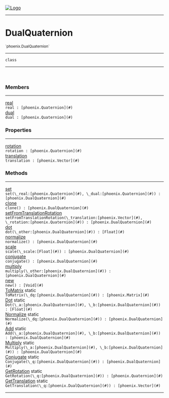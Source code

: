 
[![Logo](../../images/logo.png)](../../api/index.html)

---



<h1>DualQuaternion</h1>
<small>`phoenix.DualQuaternion`</small>



---

`class`

---

&nbsp;
&nbsp;



<h3>Members</h3> <hr/><span class="member apipage">
                <a name="real"><a class="lift" href="#real">real</a></a><div class="clear"></div><code class="signature apipage">real : [phoenix.Quaternion](#)</code><br/></span>
            <span class="small_desc_flat"></span><span class="member apipage">
                <a name="dual"><a class="lift" href="#dual">dual</a></a><div class="clear"></div><code class="signature apipage">dual : [phoenix.Quaternion](#)</code><br/></span>
            <span class="small_desc_flat"></span>



<h3>Properties</h3> <hr/><span class="member apipage">
                <a name="rotation"><a class="lift" href="#rotation">rotation</a></a><div class="clear"></div><code class="signature apipage">rotation : [phoenix.Quaternion](#)</code><br/></span>
            <span class="small_desc_flat"></span><span class="member apipage">
                <a name="translation"><a class="lift" href="#translation">translation</a></a><div class="clear"></div><code class="signature apipage">translation : [phoenix.Vector](#)</code><br/></span>
            <span class="small_desc_flat"></span>



<h3>Methods</h3> <hr/><span class="method apipage">
            <a name="set"><a class="lift" href="#set">set</a></a> <div class="clear"></div><code class="signature apipage">set(\_real:[phoenix.Quaternion](#)<span></span>, \_dual:[phoenix.Quaternion](#)<span></span>) : [phoenix.DualQuaternion](#)</code><br/><span class="small_desc_flat"></span>
        </span>
    <span class="method apipage">
            <a name="clone"><a class="lift" href="#clone">clone</a></a> <div class="clear"></div><code class="signature apipage">clone() : [phoenix.DualQuaternion](#)</code><br/><span class="small_desc_flat"></span>
        </span>
    <span class="method apipage">
            <a name="setFromTranslationRotation"><a class="lift" href="#setFromTranslationRotation">setFromTranslationRotation</a></a> <div class="clear"></div><code class="signature apipage">setFromTranslationRotation(\_translation:[phoenix.Vector](#)<span></span>, \_rotation:[phoenix.Quaternion](#)<span></span>) : [phoenix.DualQuaternion](#)</code><br/><span class="small_desc_flat"></span>
        </span>
    <span class="method apipage">
            <a name="dot"><a class="lift" href="#dot">dot</a></a> <div class="clear"></div><code class="signature apipage">dot(\_other:[phoenix.DualQuaternion](#)<span></span>) : [Float](#)</code><br/><span class="small_desc_flat"></span>
        </span>
    <span class="method apipage">
            <a name="normalize"><a class="lift" href="#normalize">normalize</a></a> <div class="clear"></div><code class="signature apipage">normalize() : [phoenix.DualQuaternion](#)</code><br/><span class="small_desc_flat"></span>
        </span>
    <span class="method apipage">
            <a name="scale"><a class="lift" href="#scale">scale</a></a> <div class="clear"></div><code class="signature apipage">scale(\_scale:[Float](#)<span></span>) : [phoenix.DualQuaternion](#)</code><br/><span class="small_desc_flat"></span>
        </span>
    <span class="method apipage">
            <a name="conjugate"><a class="lift" href="#conjugate">conjugate</a></a> <div class="clear"></div><code class="signature apipage">conjugate() : [phoenix.DualQuaternion](#)</code><br/><span class="small_desc_flat"></span>
        </span>
    <span class="method apipage">
            <a name="multiply"><a class="lift" href="#multiply">multiply</a></a> <div class="clear"></div><code class="signature apipage">multiply(\_other:[phoenix.DualQuaternion](#)<span></span>) : [phoenix.DualQuaternion](#)</code><br/><span class="small_desc_flat"></span>
        </span>
    <span class="method apipage">
            <a name="new"><a class="lift" href="#new">new</a></a> <div class="clear"></div><code class="signature apipage">new() : [Void](#)</code><br/><span class="small_desc_flat"></span>
        </span>
    <span class="method apipage">
            <a name="ToMatrix"><a class="lift" href="#ToMatrix">ToMatrix</a></a> <span class="inline-block static">static</span><div class="clear"></div><code class="signature apipage">ToMatrix(\_dq:[phoenix.DualQuaternion](#)<span></span>) : [phoenix.Matrix](#)</code><br/><span class="small_desc_flat"></span>
        </span>
    <span class="method apipage">
            <a name="Dot"><a class="lift" href="#Dot">Dot</a></a> <span class="inline-block static">static</span><div class="clear"></div><code class="signature apipage">Dot(\_a:[phoenix.DualQuaternion](#)<span></span>, \_b:[phoenix.DualQuaternion](#)<span></span>) : [Float](#)</code><br/><span class="small_desc_flat"></span>
        </span>
    <span class="method apipage">
            <a name="Normalize"><a class="lift" href="#Normalize">Normalize</a></a> <span class="inline-block static">static</span><div class="clear"></div><code class="signature apipage">Normalize(\_dq:[phoenix.DualQuaternion](#)<span></span>) : [phoenix.DualQuaternion](#)</code><br/><span class="small_desc_flat"></span>
        </span>
    <span class="method apipage">
            <a name="Add"><a class="lift" href="#Add">Add</a></a> <span class="inline-block static">static</span><div class="clear"></div><code class="signature apipage">Add(\_a:[phoenix.DualQuaternion](#)<span></span>, \_b:[phoenix.DualQuaternion](#)<span></span>) : [phoenix.DualQuaternion](#)</code><br/><span class="small_desc_flat"></span>
        </span>
    <span class="method apipage">
            <a name="Multiply"><a class="lift" href="#Multiply">Multiply</a></a> <span class="inline-block static">static</span><div class="clear"></div><code class="signature apipage">Multiply(\_a:[phoenix.DualQuaternion](#)<span></span>, \_b:[phoenix.DualQuaternion](#)<span></span>) : [phoenix.DualQuaternion](#)</code><br/><span class="small_desc_flat"></span>
        </span>
    <span class="method apipage">
            <a name="Conjugate"><a class="lift" href="#Conjugate">Conjugate</a></a> <span class="inline-block static">static</span><div class="clear"></div><code class="signature apipage">Conjugate(\_q:[phoenix.DualQuaternion](#)<span></span>) : [phoenix.DualQuaternion](#)</code><br/><span class="small_desc_flat"></span>
        </span>
    <span class="method apipage">
            <a name="GetRotation"><a class="lift" href="#GetRotation">GetRotation</a></a> <span class="inline-block static">static</span><div class="clear"></div><code class="signature apipage">GetRotation(\_q:[phoenix.DualQuaternion](#)<span></span>) : [phoenix.Quaternion](#)</code><br/><span class="small_desc_flat"></span>
        </span>
    <span class="method apipage">
            <a name="GetTranslation"><a class="lift" href="#GetTranslation">GetTranslation</a></a> <span class="inline-block static">static</span><div class="clear"></div><code class="signature apipage">GetTranslation(\_q:[phoenix.DualQuaternion](#)<span></span>) : [phoenix.Vector](#)</code><br/><span class="small_desc_flat"></span>
        </span>
    





---

&nbsp;
&nbsp;
&nbsp;
&nbsp;
